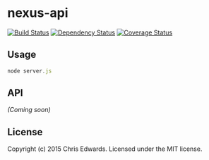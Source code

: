 # nexus-api 
[![Build Status][travis-image]][travis-url] [![Dependency Status][daviddm-url]][daviddm-image] [![Coverage Status][coveralls-image]][coveralls-url]

## Usage

```javascript
node server.js
```

## API

_(Coming soon)_

## License

Copyright (c) 2015 Chris Edwards. Licensed under the MIT license.


[travis-url]: https://travis-ci.org/cedwards-reisys/nexus-api
[travis-image]: https://travis-ci.org/cedwards-reisys/nexus-api.svg?branch=master
[daviddm-url]: https://david-dm.org/cedwards-reisys/nexus-api.svg?theme=shields.io
[daviddm-image]: https://david-dm.org/cedwards-reisys/nexus-api
[coveralls-url]: https://coveralls.io/r/cedwards-reisys/nexus-api
[coveralls-image]: https://coveralls.io/repos/cedwards-reisys/nexus-api/badge.png
